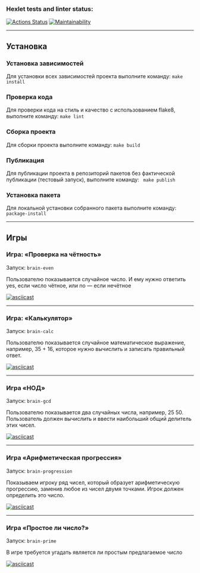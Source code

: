 ### Hexlet tests and linter status:
[![Actions Status](https://github.com/Ekzebiche/python-project-49/actions/workflows/hexlet-check.yml/badge.svg)](https://github.com/Ekzebiche/python-project-49/actions)
[![Maintainability](https://api.codeclimate.com/v1/badges/9773c9fcbe3221179dad/maintainability)](https://codeclimate.com/github/Ekzebiche/python-project-49/maintainability)

-------------


## Установка

### Установка зависимостей
Для установки всех зависимостей проекта выполните команду:
```make install```

### Проверка кода
Для проверки кода на стиль и качество с использованием flake8, выполните команду:
```make lint```

### Сборка проекта
Для сборки проекта выполните команду:
```make build```

### Публикация
Для публикации проекта в репозиторий пакетов без фактической публикации (тестовый запуск), выполните команду:
``` make publish```

### Установка пакета
Для локальной установки собранного пакета выполните команду:
```package-install```

--------------


## Игры

### Игра: «Проверка на чётность»

Запуск: ```brain-even```

Пользователю показывается случайное число. И ему нужно ответить yes, если число чётное, или no — если нечётное

[![asciicast](https://asciinema.org/a/lY0HxAmNsFdhOZVnYUSPKoaYQ.svg)](https://asciinema.org/a/lY0HxAmNsFdhOZVnYUSPKoaYQ)

-------------


### Игра: «Калькулятор»

Запуск: ```brain-calc```

Пользователю показывается случайное математическое выражение, например, 35 + 16, которое нужно вычислить и записать правильный ответ.

[![asciicast](https://asciinema.org/a/no4ikp360UmHjpWFUIP0fXy79.svg)](https://asciinema.org/a/no4ikp360UmHjpWFUIP0fXy79)

-------------


### Игра «НОД»

Запуск: ```brain-gcd```

Пользователю показывается два случайных числа, например, 25 50. Пользователь должен вычислить и ввести наибольший общий делитель этих чисел.

[![asciicast](https://asciinema.org/a/eABW0QcnO4d8D7RbQcSY12f7h.svg)](https://asciinema.org/a/eABW0QcnO4d8D7RbQcSY12f7h)

-------------


### Игра «Арифметическая прогрессия»

Запуск: ```brain-progression```

Показываем игроку ряд чисел, который образует арифметическую прогрессию, заменив любое из чисел двумя точками. Игрок должен определить это число.

[![asciicast](https://asciinema.org/a/7tu0R2qrb2fZZHOywRlGhgiBK.svg)](https://asciinema.org/a/7tu0R2qrb2fZZHOywRlGhgiBK)

-------------


### Игра «Простое ли число?»

Запуск: ```brain-prime```

В игре требуется угадать является ли простым предлагаемое число

[![asciicast](https://asciinema.org/a/LNxQW04YrkMaawjS5PP71JNzW.svg)](https://asciinema.org/a/LNxQW04YrkMaawjS5PP71JNzW)
